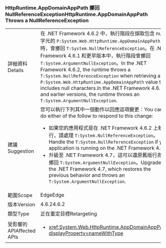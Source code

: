 ### <a name="httpruntimeappdomainapppath-throws-a-nullreferenceexception"></a><span data-ttu-id="6320d-101">HttpRuntime.AppDomainAppPath 擲回 NullReferenceException</span><span class="sxs-lookup"><span data-stu-id="6320d-101">HttpRuntime.AppDomainAppPath Throws a NullReferenceException</span></span>

|   |   |
|---|---|
|<span data-ttu-id="6320d-102">詳細資料</span><span class="sxs-lookup"><span data-stu-id="6320d-102">Details</span></span>|<span data-ttu-id="6320d-103">在 .NET Framework 4.6.2 中，執行階段在擷取包含 null 字元的 <code>P:System.Web.HttpRuntime.AppDomainAppPath</code> 值時，會擲回 <code>T:System.NullReferenceException</code>。在 .NET Framework 4.6.1 和更早版本中，執行階段會擲回 <code>T:System.ArgumentNullException</code>。</span><span class="sxs-lookup"><span data-stu-id="6320d-103">In the .NET Framework 4.6.2, the runtime throws a <code>T:System.NullReferenceException</code> when retrieving a <code>P:System.Web.HttpRuntime.AppDomainAppPath</code> value that includes null characters.In the .NET Framework 4.6.1 and earlier versions, the runtime throws an <code>T:System.ArgumentNullException</code>.</span></span>|
|<span data-ttu-id="6320d-104">建議</span><span class="sxs-lookup"><span data-stu-id="6320d-104">Suggestion</span></span>|<span data-ttu-id="6320d-105">您可以執行下列其中一個動作以回應這項變更︰</span><span class="sxs-lookup"><span data-stu-id="6320d-105">You can do either of the follow to respond to this change:</span></span><ul><li><span data-ttu-id="6320d-106">如果您的應用程式是在 .NET Framework 4.6.2 上執行，請處理 <code>T:System.NullReferenceException</code>。</span><span class="sxs-lookup"><span data-stu-id="6320d-106">Handle the <code>T:System.NullReferenceException</code> if you application is running on the .NET Framework 4.6.2.</span></span></li><li><span data-ttu-id="6320d-107">升級至 .NET Framework 4.7，這可以還原舊版行為並擲回 <code>T:System.ArgumentNullException</code>。</span><span class="sxs-lookup"><span data-stu-id="6320d-107">Upgrade to the .NET Framework 4.7, which restores the previous behavior and throws an <code>T:System.ArgumentNullException</code>.</span></span></li></ul>|
|<span data-ttu-id="6320d-108">範圍</span><span class="sxs-lookup"><span data-stu-id="6320d-108">Scope</span></span>|<span data-ttu-id="6320d-109">Edge</span><span class="sxs-lookup"><span data-stu-id="6320d-109">Edge</span></span>|
|<span data-ttu-id="6320d-110">版本</span><span class="sxs-lookup"><span data-stu-id="6320d-110">Version</span></span>|<span data-ttu-id="6320d-111">4.6.2</span><span class="sxs-lookup"><span data-stu-id="6320d-111">4.6.2</span></span>|
|<span data-ttu-id="6320d-112">類型</span><span class="sxs-lookup"><span data-stu-id="6320d-112">Type</span></span>|<span data-ttu-id="6320d-113">正在重定目標</span><span class="sxs-lookup"><span data-stu-id="6320d-113">Retargeting</span></span>|
|<span data-ttu-id="6320d-114">受影響的 API</span><span class="sxs-lookup"><span data-stu-id="6320d-114">Affected APIs</span></span>|<ul><li><xref:System.Web.HttpRuntime.AppDomainAppPath?displayProperty=nameWithType></li></ul>|

